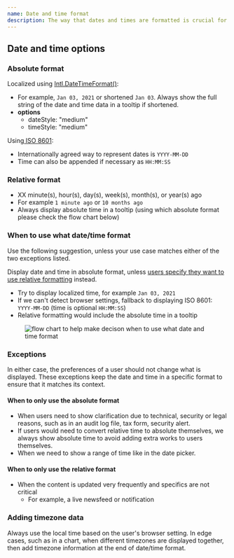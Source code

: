 ```yaml
---
name: Date and time format
description: The way that dates and times are formatted is crucial for ensuring that information is context-specific. Users should not be left wondering when something occurred. It should be formatted so that it matches its intent to inform and not be disruptive. While we offer users the choice to use their preferred format, there are exceptions when it should never change. 
---
```


## Date and time options

### Absolute format

Localized using [Intl.DateTimeFormat()](https://developer.mozilla.org/en-US/docs/Web/JavaScript/Reference/Global_Objects/Intl/DateTimeFormat/DateTimeFormat):
  - For example, `Jan 03, 2021` or shortened `Jan 03`. Always show the full string of the date and time data in a tooltip if shortened.
  - **options**
    - dateStyle: "medium"
    - timeStyle: "medium"

Using[ ISO 8601](https://www.iso.org/iso-8601-date-and-time-format.html):
  - Internationally agreed way to represent dates is `YYYY-MM-DD`
  - Time can also be appended if necessary as `HH:MM:SS`

### Relative format

- XX minute(s), hour(s), day(s), week(s), month(s), or year(s) ago
- For example `1 minute ago` or `10 months ago`
- Always display absolute time in a tooltip (using which absolute format please check the flow chart below)

### **When to use what date/time format**

Use the following suggestion, unless your use case matches either of the two exceptions listed.

Display date and time in absolute format, unless [users specify they want to use relative formatting](https://docs.gitlab.com/ee/user/profile/preferences.html#use-relative-times) instead.
- Try to display localized time, for example `Jan 03, 2021`
- If we can't detect browser settings, fallback to displaying ISO 8601: `YYYY-MM-DD` (time is optional `HH:MM:SS`)
- Relative formatting would include the absolute time in a tooltip

<figure class="figure" role="figure" aria-label="Date picker structure">
  <img class="figure-img" src="img/Date and time format flow chart.png" alt="flow chart to help make decison when to use what date and time format" role="img" />
</figure>


### Exceptions

In either case, the preferences of a user should not change what is displayed. These exceptions keep the date and time in a specific format to ensure that it matches its context.

#### When to only use the absolute format
- When users need to show clarification due to technical, security or legal reasons, such as in an audit log file, tax form, security alert.
- If users would need to convert relative time to absolute themselves, we always show absolute time to avoid adding extra works to users themselves.
- When we need to show a range of time like in the date picker.

#### When to only use the relative format
- When the content is updated very frequently and specifics are not critical
  - For example, a live newsfeed or notification

### Adding timezone data

Always use the local time based on the user's browser setting. In edge cases, such as in a chart, when different timezones are displayed together, then add timezone information at the end of date/time format.
